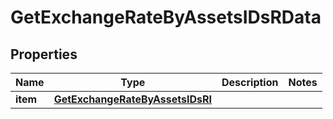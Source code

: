 

# GetExchangeRateByAssetsIDsRData


## Properties

Name | Type | Description | Notes
------------ | ------------- | ------------- | -------------
**item** | [**GetExchangeRateByAssetsIDsRI**](GetExchangeRateByAssetsIDsRI.md) |  | 



